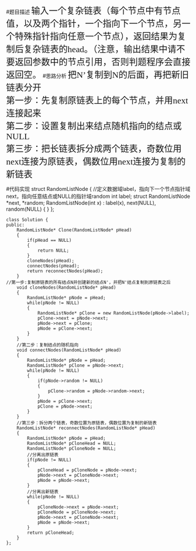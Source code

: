 #题目描述
<font face="黑体" size=5>
输入一个复杂链表（每个节点中有节点值，以及两个指针，一个指向下一个节点，另一个特殊指针指向任意一个节点），返回结果为复制后复杂链表的head。（注意，输出结果中请不要返回参数中的节点引用，否则判题程序会直接返回空。</font>
#思路分析
<font face="黑体" size=5>
把N’复制到N的后面，再把新旧链表分开</br>
第一步：先复制原链表上的每个节点，并用next连接起来</br>
第二步：设置复制出来结点随机指向的结点或NULL</br>
第三步：把长链表拆分成两个链表，奇数位用next连接为原链表，偶数位用next连接为复制的新链表</font>

#代码实现
    struct RandomListNode {
    //定义数据域label，指向下一个节点指针域next，指向任意结点或NULL的指针域random
        int label;
        struct RandomListNode *next, *random;
        RandomListNode(int x) :
        label(x), next(NULL), random(NULL) {
        }
    };
    
    class Solution {
    public:
        RandomListNode* Clone(RandomListNode* pHead)
        {
            if(pHead == NULL)
            {
                return NULL;
            }
            cloneNodes(pHead);
            connectNodes(pHead);
            return reconnectNodes(pHead);
        }
    //第一步:复制原链表的所有结点N并创建新的结点N'，并把N'结点复制到原链表之后
        void cloneNodes(RandomListNode* pHead)
        {
            RandomListNode* pNode = pHead;
            while(pNode != NULL)
            {
                RandomListNode* pClone = new RandomListNode(pNode->label);
                pClone->next = pNode->next;
                pNode->next = pClone;
                pNode = pClone->next;
            }
        }
        //第二步：复制结点的随机指向
        void connectNodes(RandomListNode* pHead)
        {
            RandomListNode* pNode = pHead;
            RandomListNode* pClone = pNode->next;
            while(pNode != NULL)
            {
                if(pNode->random != NULL)
                {
                    pClone->random = pNode->random->next;
                }
                pNode = pClone->next;
                pClone = pNode->next;
            }
        }
        //第三步：拆分两个链表，奇数位置为原链表，偶数位置为复制的新链表
        RandomListNode* reconnectNodes(RandomListNode* pHead)
        {
            RandomListNode* pNode = pHead;
            RandomListNode* pCloneHead = NULL;
            RandomListNode* pCloneNode = NULL;
            //分离出原链表
            if(pNode != NULL)
            {
                pCloneHead = pCloneNode = pNode->next;
                pNode->next = pCloneNode->next;
                pNode = pNode->next;
            }
            //分离出新链表
            while(pNode != NULL)
            {
                pCloneNode->next = pNode->next;
                pCloneNode = pCloneNode->next;
                pNode->next = pCloneNode->next;
                pNode = pNode->next;
            }
            return pCloneHead;
        }
    };
